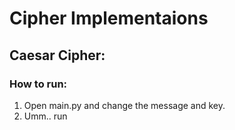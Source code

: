 # Cipher Implementaions

## Caesar Cipher:
### How to run:

1. Open main.py and change the message and key.
2. Umm.. run

